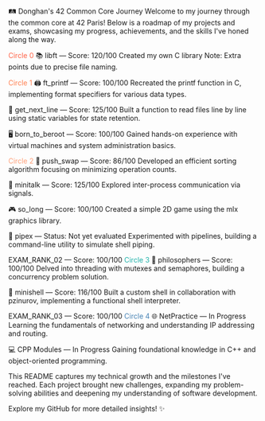 
🛤 Donghan's 42 Common Core Journey
Welcome to my journey through the common core at 42 Paris! Below is a roadmap of my projects and exams, showcasing my progress, achievements, and the skills I've honed along the way.

<span style="color:#FF6347">Circle 0</span>
📚 libft — Score: 120/100
Created my own C library
Note: Extra points due to precise file naming.

<span style="color:#FF7F50">Circle 1</span>
🖨️ ft_printf — Score: 100/100
Recreated the printf function in C, implementing format specifiers for various data types.

📜 get_next_line — Score: 125/100
Built a function to read files line by line using static variables for state retention.

🖥️ born_to_beroot — Score: 100/100
Gained hands-on experience with virtual machines and system administration basics.

<span style="color:#FFA07A">Circle 2</span>
🔄 push_swap — Score: 86/100
Developed an efficient sorting algorithm focusing on minimizing operation counts.

📡 minitalk — Score: 125/100
Explored inter-process communication via signals.

🎮 so_long — Score: 100/100
Created a simple 2D game using the mlx graphics library.

🔗 pipex — Status: Not yet evaluated
Experimented with pipelines, building a command-line utility to simulate shell piping.

EXAM_RANK_02 — Score: 100/100
<span style="color:#20B2AA">Circle 3</span>
🧠 philosophers — Score: 100/100
Delved into threading with mutexes and semaphores, building a concurrency problem solution.

🐚 minishell — Score: 116/100
Built a custom shell in collaboration with pzinurov, implementing a functional shell interpreter.

EXAM_RANK_03 — Score: 100/100
<span style="color:#4682B4">Circle 4</span>
🌐 NetPractice — In Progress
Learning the fundamentals of networking and understanding IP addressing and routing.

💻 CPP Modules — In Progress
Gaining foundational knowledge in C++ and object-oriented programming.

This README captures my technical growth and the milestones I've reached. Each project brought new challenges,
expanding my problem-solving abilities and deepening my understanding of software development.

Explore my GitHub for more detailed insights! ✨
